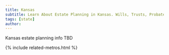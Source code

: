 ```yaml
---
title: Kansas
subtitle: Learn About Estate Planning in Kansas. Wills, Trusts, Probate, and More in Kansas. Find a Kansas Estate Attorney for Your Estate Planning Needs.
tags: [state]
author:
---
```


Kansas estate planning info TBD

<!-- Related Metros List -->
{% include related-metros.html %}
